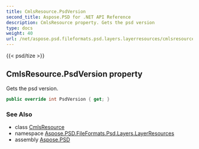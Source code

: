 ```yaml
---
title: CmlsResource.PsdVersion
second_title: Aspose.PSD for .NET API Reference
description: CmlsResource property. Gets the psd version
type: docs
weight: 40
url: /net/aspose.psd.fileformats.psd.layers.layerresources/cmlsresource/psdversion/
---
```

{{< psd/tize >}}
## CmlsResource.PsdVersion property

Gets the psd version.

```csharp
public override int PsdVersion { get; }
```

### See Also

* class [CmlsResource](../)
* namespace [Aspose.PSD.FileFormats.Psd.Layers.LayerResources](../../cmlsresource/)
* assembly [Aspose.PSD](../../../)


